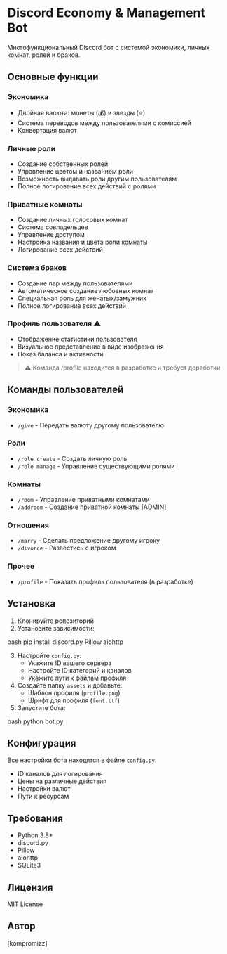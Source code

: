 # Discord Economy & Management Bot

Многофункциональный Discord бот с системой экономики, личных комнат, ролей и браков.

## Основные функции

### Экономика
- Двойная валюта: монеты (💰) и звезды (⭐)
- Система переводов между пользователями с комиссией
- Конвертация валют

### Личные роли
- Создание собственных ролей
- Управление цветом и названием роли
- Возможность выдавать роли другим пользователям
- Полное логирование всех действий с ролями

### Приватные комнаты
- Создание личных голосовых комнат
- Система совладельцев
- Управление доступом
- Настройка названия и цвета роли комнаты
- Логирование всех действий

### Система браков
- Создание пар между пользователями
- Автоматическое создание любовных комнат
- Специальная роль для женатых/замужних
- Полное логирование всех действий

### Профиль пользователя ⚠️
- Отображение статистики пользователя
- Визуальное представление в виде изображения
- Показ баланса и активности
> ⚠️ Команда /profile находится в разработке и требует доработки

## Команды пользователей

### Экономика
- `/give` - Передать валюту другому пользователю

### Роли
- `/role create` - Создать личную роль
- `/role manage` - Управление существующими ролями

### Комнаты
- `/room` - Управление приватными комнатами
- `/addroom` - Создание приватной комнаты [ADMIN]

### Отношения
- `/marry` - Сделать предложение другому игроку
- `/divorce` - Развестись с игроком

### Прочее
- `/profile` - Показать профиль пользователя (в разработке)

## Установка

1. Клонируйте репозиторий
2. Установите зависимости:

bash
pip install discord.py Pillow aiohttp


3. Настройте `config.py`:
   - Укажите ID вашего сервера
   - Настройте ID категорий и каналов
   - Укажите пути к файлам профиля
4. Создайте папку `assets` и добавьте:
   - Шаблон профиля (`profile.png`)
   - Шрифт для профиля (`font.ttf`)
5. Запустите бота:


bash
python bot.py



## Конфигурация

Все настройки бота находятся в файле `config.py`:
- ID каналов для логирования
- Цены на различные действия
- Настройки валют
- Пути к ресурсам

## Требования
- Python 3.8+
- discord.py
- Pillow
- aiohttp
- SQLite3

## Лицензия
MIT License

## Автор
[kompromizz]

